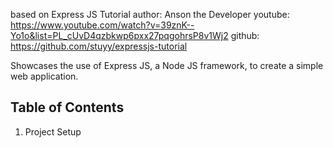based on Express JS Tutorial
author: Anson the Developer
youtube: https://www.youtube.com/watch?v=39znK--Yo1o&list=PL_cUvD4qzbkwp6pxx27pqgohrsP8v1Wj2
github: https://github.com/stuyy/expressjs-tutorial

Showcases the use of Express JS, a Node JS framework, to create a simple web application.

## Table of Contents
1. Project Setup
